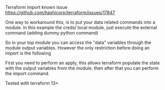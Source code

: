 Terraform import known issue https://github.com/hashicorp/terraform/issues/17847

One way to workaround this, is to put your data related commands into a module. 
In this example the creds/ local module, just execute the external command (adding dummy python command)

So in your top module you can access the "data" variables through the module output variables. 
However the only restriction before doing an import is the following 

First you need to perform an apply, this allows terraform populate the state with the output variables from the module.
then after that you can perform the import command. 

Tested with terraform 13+
